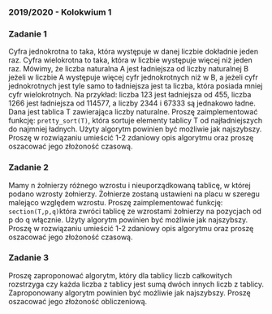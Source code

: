 ### 2019/2020 - Kolokwium 1 

### Zadanie 1

Cyfra jednokrotna to taka, która występuje w danej liczbie dokładnie
jeden raz. Cyfra wielokrotna to taka, która w liczbie występuje więcej niż jeden raz. Mówimy,
że liczba naturalna A jest ładniejsza od liczby naturalnej B jeżeli w liczbie A występuje więcej cyfr jednokrotnych niż w B, a jeżeli cyfr jednokrotnych jest tyle samo to ładniejsza jest ta liczba, która posiada mniej cyfr wielokrotnych. Na przykład: liczba 123 jest ładniejsza od 455, liczba 1266 jest ładniejsza od 114577, a liczby 2344 i 67333 są jednakowo ładne. Dana jest tablica T zawierająca liczby naturalne. Proszę zaimplementować funkcję:
`pretty_sort(T)`, która sortuje elementy tablicy T od najładniejszych do najmniej ładnych. Użyty algorytm powinien być możliwie jak najszybszy. Proszę w rozwiązaniu umieścić 1-2 zdaniowy opis algorytmu oraz proszę oszacować jego złożoność czasową.

### Zadanie 2

Mamy n żołnierzy różnego wzrostu i nieuporządkowaną tablicę, w której
podano wzrosty żołnierzy. Żołnierze zostaną ustawieni na placu w szeregu malejąco względem
wzrostu. Proszę zaimplementować funkcję:
`section(T,p,q)`która zwróci tablicę ze wzrostami żołnierzy na pozycjach od p do q włącznie. Użyty algorytm powinien być możliwie jak najszybszy. Proszę w rozwiązaniu umieścić 1-2 zdaniowy opis algorytmu oraz proszę oszacować jego złożoność czasową.

### Zadanie 3

Proszę zaproponować algorytm, który dla tablicy liczb całkowitych rozstrzyga czy każda liczba z tablicy jest sumą dwóch innych liczb z tablicy. Zaproponowany
algorytm powinien być możliwie jak najszybszy. Proszę oszacować jego złożoność obliczeniową.